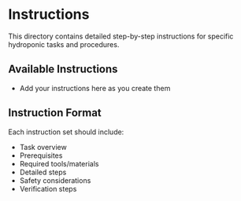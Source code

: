 # Instructions

This directory contains detailed step-by-step instructions for specific hydroponic tasks and procedures.

## Available Instructions

- Add your instructions here as you create them

## Instruction Format

Each instruction set should include:
- Task overview
- Prerequisites
- Required tools/materials
- Detailed steps
- Safety considerations
- Verification steps
